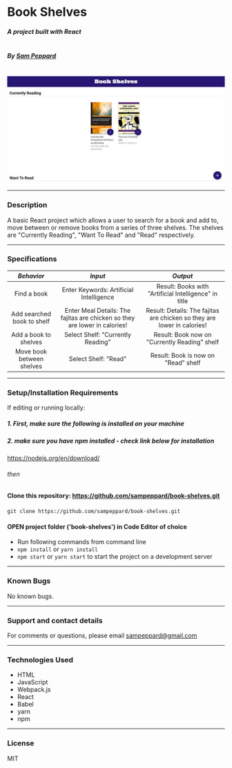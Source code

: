 # **Book Shelves**

##### A project built with React
#
##### By [Sam Peppard](https://github.com/sampeppard)
#
![screenshot of project main page](img/demo-screenshot.JPG)

----
### **Description**

A basic React project which allows a user to search for a book and add to, move between or remove books from a series of three shelves. The shelves are "Currently Reading", "Want To Read" and "Read" respectively.

----
### **Specifications**
| _Behavior_ | _Input_ | _Output_ |
|:---------------------------------------------------------------------:|:---------------------------------------------------------------------------:|:-------------------------------------------------------------------------------------------------------------------:|
| Find a book | Enter Keywords: Artificial Intelligence | Result: Books with "Artificial Intelligence" in title |
| Add searched book to shelf | Enter Meal Details: The fajitas are chicken so they are lower in calories! | Result: Details: The fajitas are chicken so they are lower in calories! |
| Add a book to shelves | Select Shelf: "Currently Reading" | Result: Book now on "Currently Reading" shelf |
| Move book between shelves | Select Shelf: "Read" | Result: Book is now on "Read" shelf |

----
### **Setup/Installation Requirements**

If editing or running locally:

##### 1. First, make sure the following is installed on your machine

##### 2. make sure you have npm installed - check link below for installation

https://nodejs.org/en/download/

###### then

#### Clone this repository: https://github.com/sampeppard/book-shelves.git

```git clone https://github.com/sampeppard/book-shelves.git```

#### OPEN project folder ('book-shelves') in Code Editor of choice

* Run following commands from command line
* ```npm install``` or ```yarn install```
* ```npm start``` or ```yarn start``` to start the project on a development server

----

### **Known Bugs**

No known bugs.

----
### **Support and contact details**

For comments or questions, please email sampeppard@gmail.com

----
### **Technologies Used**

* HTML
* JavaScript
* Webpack.js
* React
* Babel
* yarn
* npm

----
### **License**

MIT
